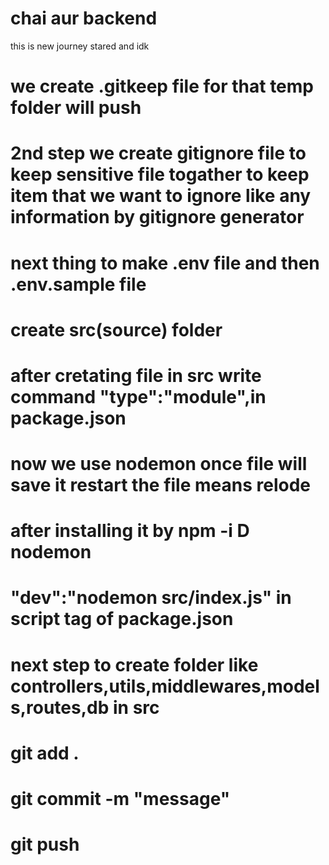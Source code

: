 # chai aur backend

this is new journey stared and idk

# we create .gitkeep file for that temp folder will push
# 2nd step we create gitignore file to keep sensitive file togather to keep item that we want to ignore like any information by gitignore generator
# next thing to make .env file and then .env.sample file
# create src(source) folder 
# after cretating file in src write command "type":"module",in package.json
# now we use nodemon once file will save it restart the file means relode 
# after installing it by npm -i D nodemon
# "dev":"nodemon src/index.js" in script tag of package.json
# next step to create folder like controllers,utils,middlewares,models,routes,db in src
# git add .
# git commit -m "message"
# git push